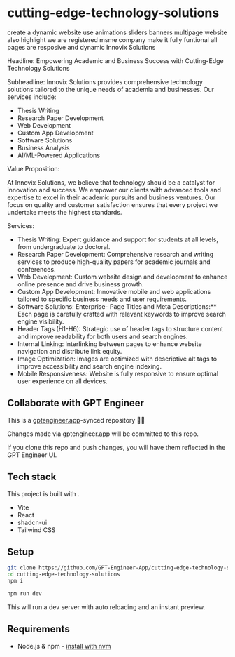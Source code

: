 # cutting-edge-technology-solutions

 create a dynamic website use animations sliders banners multipage website also highlight we are registered msme company make it fully funtional all pages are resposive and dynamic Innovix Solutions

Headline: Empowering Academic and Business Success with Cutting-Edge Technology Solutions

Subheadline: Innovix Solutions provides comprehensive technology solutions tailored to the unique needs of academia and businesses. Our services include:

* Thesis Writing
* Research Paper Development
* Web Development
* Custom App Development
* Software Solutions
* Business Analysis
* AI/ML-Powered Applications

Value Proposition:

At Innovix Solutions, we believe that technology should be a catalyst for innovation and success. We empower our clients with advanced tools and expertise to excel in their academic pursuits and business ventures. Our focus on quality and customer satisfaction ensures that every project we undertake meets the highest standards.

Services:

* Thesis Writing: Expert guidance and support for students at all levels, from undergraduate to doctoral.
* Research Paper Development: Comprehensive research and writing services to produce high-quality papers for academic journals and conferences.
* Web Development: Custom website design and development to enhance online presence and drive business growth.
* Custom App Development: Innovative mobile and web applications tailored to specific business needs and user requirements.
* Software Solutions: Enterprise- Page Titles and Meta Descriptions:** Each page is carefully crafted with relevant keywords to improve search engine visibility.
* Header Tags (H1-H6): Strategic use of header tags to structure content and improve readability for both users and search engines.
* Internal Linking: Interlinking between pages to enhance website navigation and distribute link equity.
* Image Optimization: Images are optimized with descriptive alt tags to improve accessibility and search engine indexing.
* Mobile Responsiveness: Website is fully responsive to ensure optimal user experience on all devices.

## Collaborate with GPT Engineer

This is a [gptengineer.app](https://gptengineer.app)-synced repository 🌟🤖

Changes made via gptengineer.app will be committed to this repo.

If you clone this repo and push changes, you will have them reflected in the GPT Engineer UI.

## Tech stack

This project is built with .

- Vite
- React
- shadcn-ui
- Tailwind CSS

## Setup

```sh
git clone https://github.com/GPT-Engineer-App/cutting-edge-technology-solutions.git
cd cutting-edge-technology-solutions
npm i
```

```sh
npm run dev
```

This will run a dev server with auto reloading and an instant preview.

## Requirements

- Node.js & npm - [install with nvm](https://github.com/nvm-sh/nvm#installing-and-updating)

